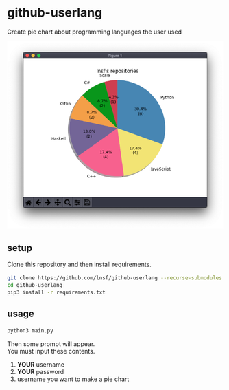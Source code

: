 # github-userlang
Create pie chart about programming languages the user used

![image](./image.png)

## setup

Clone this repository and then install requirements.

```sh
git clone https://github.com/lnsf/github-userlang --recurse-submodules
cd github-userlang
pip3 install -r requirements.txt
```

## usage

```sh
python3 main.py
```

Then some prompt will appear.  
You must input these contents.

1. **YOUR** username
1. **YOUR** password
1. username you want to make a pie chart
